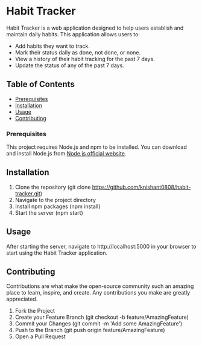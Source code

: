 # Habit Tracker

Habit Tracker is a web application designed to help users establish and maintain daily habits. This application allows users to:

- Add habits they want to track.
- Mark their status daily as done, not done, or none.
- View a history of their habit tracking for the past 7 days.
- Update the status of any of the past 7 days.

## Table of Contents

- [Prerequisites](#prerequisites)
- [Installation](#installation)
- [Usage](#usage)
- [Contributing](#contributing)

### Prerequisites

This project requires Node.js and npm to be installed. You can download and install Node.js from [Node.js official website](https://nodejs.org/).

## Installation

1. Clone the repository (git clone https://github.com/knishant0808/habit-tracker.git)
2. Navigate to the project directory
3. Install npm packages (npm install)
4. Start the server (npm start)    

## Usage

After starting the server, navigate to http://localhost:5000 in your browser to start using the Habit Tracker application.

## Contributing

Contributions are what make the open-source community such an amazing place to learn, inspire, and create. Any contributions you make are greatly appreciated.

1. Fork the Project
2. Create your Feature Branch (git checkout -b feature/AmazingFeature)
3. Commit your Changes (git commit -m 'Add some AmazingFeature')
4. Push to the Branch (git push origin feature/AmazingFeature)
5. Open a Pull Request

